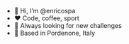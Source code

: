 - 👋 Hi, I’m @enricospa
- ♥️ Code, coffee, sport 
- 👀 Always looking for new challenges
- 📍 Based in Pordenone, Italy

<!---
enricospa/enricospa is a ✨ special ✨ repository because its `README.md` (this file) appears on your GitHub profile.
You can click the Preview link to take a look at your changes.
--->
